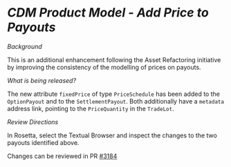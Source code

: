 # *CDM Product Model - Add Price to Payouts*

_Background_

This is an additional enhancement following the Asset Refactoring initiative by improving the consistency
of the modelling of prices on payouts.

_What is being released?_

The new attribute `fixedPrice` of type `PriceSchedule` has been added to the `OptionPayout` and to the
`SettlementPayout`.  Both additionally have a `metadata` address link, pointing to the `PriceQuantity`
in the `TradeLot`.

_Review Directions_

In Rosetta, select the Textual Browser and inspect the changes to the two payouts identified above.

Changes can be reviewed in PR [#3184](https://github.com/finos/common-domain-model/pull/3190)

